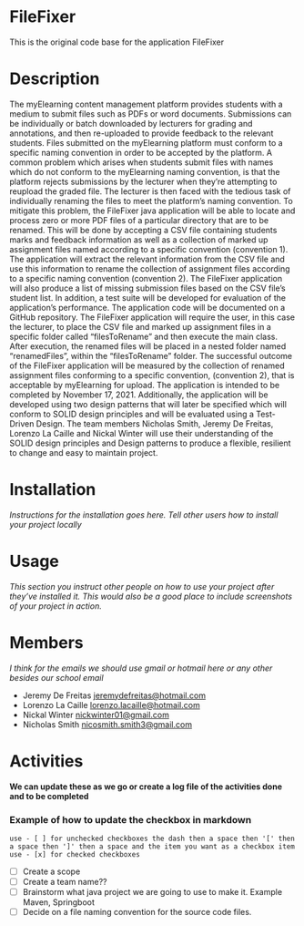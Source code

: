 # FileFixer
This is the original code base for the application FileFixer

# Description
The myElearning content management platform provides students with a medium to submit files such as PDFs or word documents. Submissions can be individually or batch  downloaded by lecturers for grading and annotations, and then re-uploaded to provide feedback to the relevant students. Files submitted on the myElearning platform must conform to a specific naming convention in order to be accepted by the platform. A common problem which arises when students submit files with names which do not conform to the myElearning naming convention, is that the platform rejects submissions by the lecturer when they’re attempting to reupload the graded file. The lecturer is then faced with the tedious task of individually renaming the files to meet the platform’s naming convention.
To mitigate this problem, the FileFixer java application will be able to locate and process zero or more PDF files of  a particular directory that are to be renamed. This will be done by accepting a CSV file containing students marks and feedback information as well as a collection of marked up assignment files named according to a specific convention (convention 1). The application will extract the relevant information from the CSV file and use this information to rename the collection of assignment files according to a specific naming convention (convention 2). The FileFixer application will also produce a list of missing submission files based on the CSV file’s student list. In addition, a test suite will be developed for evaluation of the application’s performance. The application code will be documented on a GitHub repository.
The FileFixer application will require the user, in this case the lecturer, to place the CSV file and marked up assignment files in a specific folder called “filesToRename” and then execute the main class. After execution, the renamed files will be placed in a nested folder named “renamedFiles”, within the “filesToRename” folder. The successful outcome of the FileFixer application will be measured by the collection of renamed assignment files conforming to a specific convention, (convention 2), that is acceptable by myElearning for upload. The application is intended to be completed by November 17, 2021. Additionally, the application will be developed using two design patterns that will later be specified which will conform to SOLID design principles and will be evaluated using a Test-Driven Design.
The team members Nicholas Smith, Jeremy De Freitas, Lorenzo La Caille and Nickal Winter will use their understanding of the SOLID design principles and Design patterns to produce a flexible, resilient to change and easy to maintain project. 


# Installation
_Instructions for the installation goes here. Tell other users how to install your project locally_

# Usage
_This section you instruct other people on how to use your project after they’ve installed it. This would also be a good place to include screenshots of your project in action._

# Members
_I think for the emails we should use gmail or hotmail here or any other besides our school email_
- Jeremy De Freitas jeremydefreitas@hotmail.com
- Lorenzo La Caille lorenzo.lacaille@hotmail.com
- Nickal Winter nickwinter01@gmail.com
- Nicholas Smith nicosmith.smith3@gmail.com

# Activities
**We can update these as we go or create a log file of the activities done and to be completed**

### Example of how to update the checkbox in markdown
```
use - [ ] for unchecked checkboxes the dash then a space then '[' then a space then ']' then a space and the item you want as a checkbox item 
use - [x] for checked checkboxes
```
- [ ] Create a scope
- [ ] Create a team name??
- [ ] Brainstorm what java project we are going to use to make it. Example Maven, Springboot
- [ ] Decide on a file naming convention for the source code files.
